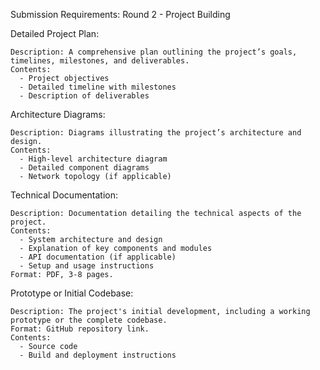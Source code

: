 Submission Requirements: Round 2 - Project Building

  Detailed Project Plan:
    
    Description: A comprehensive plan outlining the project’s goals, timelines, milestones, and deliverables.
    Contents:
      - Project objectives
      - Detailed timeline with milestones
  	  - Description of deliverables

  Architecture Diagrams:
    
    Description: Diagrams illustrating the project’s architecture and design.
    Contents:
      - High-level architecture diagram
      - Detailed component diagrams
      - Network topology (if applicable)

  Technical Documentation:
    
    Description: Documentation detailing the technical aspects of the project.
    Contents:
      - System architecture and design
      - Explanation of key components and modules
      - API documentation (if applicable)
      - Setup and usage instructions
    Format: PDF, 3-8 pages.

  Prototype or Initial Codebase:
   
    Description: The project's initial development, including a working prototype or the complete codebase.
    Format: GitHub repository link.
    Contents:
      - Source code
      - Build and deployment instructions
